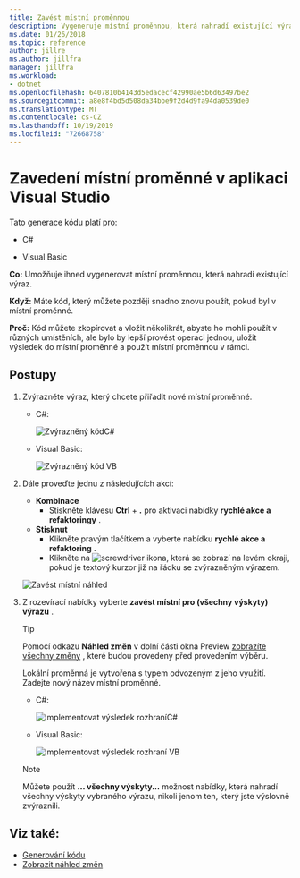 ```yaml
---
title: Zavést místní proměnnou
description: Vygeneruje místní proměnnou, která nahradí existující výraz. Vyberte výraz, klikněte na něj pravým tlačítkem a vyberte nabídku rychlé akce a refaktoringy, vyberte zavést místní pro (všechny výskyty) výrazu.
ms.date: 01/26/2018
ms.topic: reference
author: jillre
ms.author: jillfra
manager: jillfra
ms.workload:
- dotnet
ms.openlocfilehash: 6407810b4143d5edacecf42990ae5b6d63497be2
ms.sourcegitcommit: a8e8f4bd5d508da34bbe9f2d4d9fa94da0539de0
ms.translationtype: MT
ms.contentlocale: cs-CZ
ms.lasthandoff: 10/19/2019
ms.locfileid: "72668758"
---
```

# <a name="introduce-a-local-variable-in-visual-studio"></a>Zavedení místní proměnné v aplikaci Visual Studio

Tato generace kódu platí pro:

- C#

- Visual Basic

**Co:** Umožňuje ihned vygenerovat místní proměnnou, která nahradí existující výraz.

**Když:** Máte kód, který můžete později snadno znovu použít, pokud byl v místní proměnné.

**Proč:** Kód můžete zkopírovat a vložit několikrát, abyste ho mohli použít v různých umístěních, ale bylo by lepší provést operaci jednou, uložit výsledek do místní proměnné a použít místní proměnnou v rámci.

## <a name="how-to"></a>Postupy

1. Zvýrazněte výraz, který chcete přiřadit nové místní proměnné.

   - C#:

       ![Zvýrazněný kódC#](media/local-highlight-cs.png)

   - Visual Basic:

       ![Zvýrazněný kód VB](media/local-highlight-vb.png)

2. Dále proveďte jednu z následujících akcí:

   - **Kombinace**
      - Stiskněte klávesu **Ctrl** + **.** pro aktivaci nabídky **rychlé akce a refaktoringy** .
   - **Stisknut**
      - Klikněte pravým tlačítkem a vyberte nabídku **rychlé akce a refaktoring** .
      - Klikněte na ![screwdriver](media/screwdriver.png) ikona, která se zobrazí na levém okraji, pokud je textový kurzor již na řádku se zvýrazněným výrazem.

   ![Zavést místní náhled](media/local-preview-cs.png)

3. Z rozevírací nabídky vyberte **zavést místní pro (všechny výskyty) výrazu** .

   > [!TIP]
   > Pomocí odkazu **Náhled změn** v dolní části okna Preview [zobrazíte všechny změny](../../ide/preview-changes.md) , které budou provedeny před provedením výběru.

   Lokální proměnná je vytvořena s typem odvozeným z jeho využití. Zadejte nový název místní proměnné.

   - C#:

       ![Implementovat výsledek rozhraníC#](media/local-result-cs.png)

   - Visual Basic:

       ![Implementovat výsledek rozhraní VB](media/local-result-vb.png)

   > [!NOTE]
   > Můžete použít **... všechny výskyty...** možnost nabídky, která nahradí všechny výskyty vybraného výrazu, nikoli jenom ten, který jste výslovně zvýraznili.

## <a name="see-also"></a>Viz také:

- [Generování kódu](../code-generation-in-visual-studio.md)
- [Zobrazit náhled změn](../../ide/preview-changes.md)